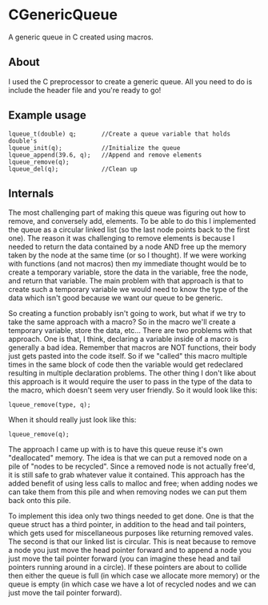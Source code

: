 CGenericQueue
=============

A generic queue in C created using macros.

About
-----
I used the C preprocessor to create a generic queue. All you need to do is include the header file and you're ready to go!

Example usage
--------------
```
lqueue_t(double) q;       //Create a queue variable that holds double's
lqueue_init(q);           //Initialize the queue
lqueue_append(39.6, q);   //Append and remove elements
lqueue_remove(q);
lqueue_del(q);            //Clean up
```

Internals
----------
The most challenging part of making this queue was figuring out how to remove, and conversely add, elements. To be able to do this I implemented the queue as a circular linked list (so the last node points back to the first one). The reason it was challenging to remove elements is because I needed to return the data contained by a node AND free up the memory taken by the node at the same time (or so I thought). If we were working with functions (and not macros) then my immediate thought would be to create a temporary variable, store the data in the variable, free the node, and return that variable. The main problem with that approach is that to create such a temporary variable we would need to know the type of the data which isn't good because we want our queue to be generic. 

So creating a function probably isn't going to work, but what if we try to take the same approach with a macro? So in the macro we'll create a temporary variable, store the data, etc... There are two problems with that approach. One is that, I think, declaring a variable inside of a macro is generally a bad idea. Remember that macros are NOT functions, their body just gets pasted into the code itself. So if we "called" this macro multiple times in the same block of code then the variable would get redeclared resulting in multiple declaration problems. The other thing I don't like about this approach is it would require the user to pass in the type of the data to the macro, which doesn't seem very user friendly. So it would look like this:
```
lqueue_remove(type, q);
```
When it should really just look like this:
```
lqueue_remove(q);
```

The approach I came up with is to have this queue reuse it's own "deallocated" memory. The idea is that we can put a removed node on a pile of "nodes to be recycled". Since a removed node is not actually free'd, it is still safe to grab whatever value it contained. This approach has the added benefit of using less calls to malloc and free; when adding nodes we can take them from this pile and when removing nodes we can put them back onto this pile. 

To implement this idea only two things needed to get done. One is that the queue struct has a third pointer, in addition to the head and tail pointers, which gets used for miscellaneous purposes like returning removed vales. The second is that our linked list is circular. This is neat because to remove a node you just move the head pointer forward and to append a node you just move the tail pointer forward (you can imagine these head and tail pointers running around in a circle). If these pointers are about to collide then either the queue is full (in which case we allocate more memory) or the queue is empty (in which case we have a lot of recycled nodes and we can just move the tail pointer forward).

